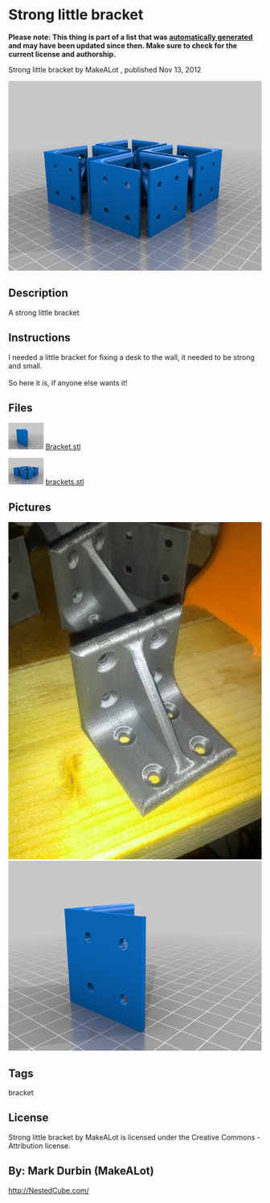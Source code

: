 Strong little bracket
===============
**Please note: This thing is part of a list that was [automatically generated](https://github.com/carlosgs/export-things) and may have been updated since then. Make sure to check for the current license and authorship.**  

Strong little bracket  by MakeALot , published Nov 13, 2012

![Image](img/brackets_display_large.jpg)

Description
--------
A strong little bracket

Instructions
--------
I needed a little bracket for fixing a desk to the wall, it needed to be strong and small.  <br />
<br />
So here it is, if anyone else wants it!

Files
--------
[![Image](img/Bracket_preview_tinycard.jpg)](Bracket.stl)
 [ Bracket.stl](Bracket.stl)  

[![Image](img/brackets_preview_tinycard.jpg)](brackets.stl)
 [ brackets.stl](brackets.stl)  



Pictures
--------
![Image](img/2012-11-13_09.14.22_display_large.jpg)
![Image](img/Bracket_display_large.jpg)


Tags
--------
bracket  

  

License
--------
Strong little bracket by MakeALot is licensed under the Creative Commons - Attribution license.  



By: Mark Durbin (MakeALot)
--------
<http://NestedCube.com/>